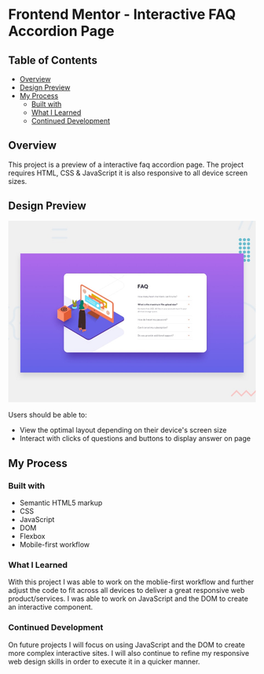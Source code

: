 # Frontend Mentor - Interactive FAQ Accordion Page

## Table of Contents

- [Overview](#overview)
- [Design Preview](#design-preview)
- [My Process](#my-process)
  - [Built with](#built-with)
  - [What I Learned](#what-i-learned)
  - [Continued Development](#continued-development)

## Overview

This project is a preview of a interactive faq accordion page. The project requires HTML, CSS & JavaScript it is also responsive to all device screen sizes.

## Design Preview
![Design preview for the Stats preview card component coding challenge](./design/desktop-preview.jpg)

Users should be able to:

- View the optimal layout depending on their device's screen size
- Interact with clicks of questions and buttons to display answer on page

## My Process

### Built with

- Semantic HTML5 markup
- CSS
- JavaScript
- DOM
- Flexbox
- Mobile-first workflow

### What I Learned

With this project I was able to work on the moblie-first workflow and further adjust the code to fit across all devices to deliver a great responsive web product/services. I was able to work on JavaScript and the DOM to create an interactive component.

### Continued Development

On future projects I will focus on using JavaScript and the DOM to create more complex interactive sites. I will also continue to refine my responsive web design skills in order to execute it in a quicker manner.
